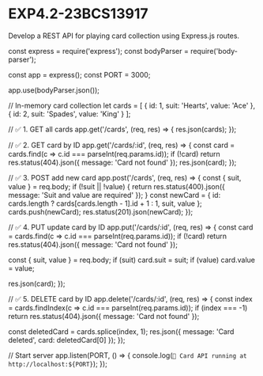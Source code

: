 # EXP4.2-23BCS13917
Develop a REST API for playing card collection using Express.js routes.

const express = require('express');
const bodyParser = require('body-parser');

const app = express();
const PORT = 3000;

app.use(bodyParser.json());

// In-memory card collection
let cards = [
  { id: 1, suit: 'Hearts', value: 'Ace' },
  { id: 2, suit: 'Spades', value: 'King' }
];

// ✅ 1. GET all cards
app.get('/cards', (req, res) => {
  res.json(cards);
});

// ✅ 2. GET card by ID
app.get('/cards/:id', (req, res) => {
  const card = cards.find(c => c.id === parseInt(req.params.id));
  if (!card) return res.status(404).json({ message: 'Card not found' });
  res.json(card);
});

// ✅ 3. POST add new card
app.post('/cards', (req, res) => {
  const { suit, value } = req.body;
  if (!suit || !value) {
    return res.status(400).json({ message: 'Suit and value are required' });
  }
  const newCard = {
    id: cards.length ? cards[cards.length - 1].id + 1 : 1,
    suit,
    value
  };
  cards.push(newCard);
  res.status(201).json(newCard);
});

// ✅ 4. PUT update card by ID
app.put('/cards/:id', (req, res) => {
  const card = cards.find(c => c.id === parseInt(req.params.id));
  if (!card) return res.status(404).json({ message: 'Card not found' });

  const { suit, value } = req.body;
  if (suit) card.suit = suit;
  if (value) card.value = value;

  res.json(card);
});

// ✅ 5. DELETE card by ID
app.delete('/cards/:id', (req, res) => {
  const index = cards.findIndex(c => c.id === parseInt(req.params.id));
  if (index === -1) return res.status(404).json({ message: 'Card not found' });

  const deletedCard = cards.splice(index, 1);
  res.json({ message: 'Card deleted', card: deletedCard[0] });
});

// Start server
app.listen(PORT, () => {
  console.log(`🎴 Card API running at http://localhost:${PORT}`);
});
